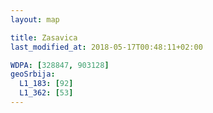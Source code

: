 ```yaml
---
layout: map

title: Zasavica
last_modified_at: 2018-05-17T00:48:11+02:00

WDPA: [328847, 903128]
geoSrbija:
  L1_183: [92]
  L1_362: [53]
---
```

